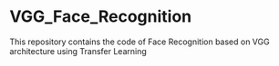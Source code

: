 # VGG_Face_Recognition
This repository contains the code of Face Recognition based on VGG architecture using Transfer Learning
